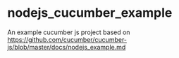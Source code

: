 # nodejs_cucumber_example
An example cucumber js project based on https://github.com/cucumber/cucumber-js/blob/master/docs/nodejs_example.md
